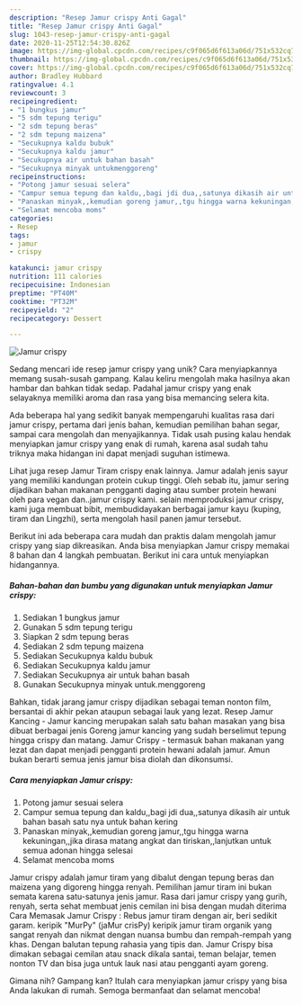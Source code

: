 ```yaml
---
description: "Resep Jamur crispy Anti Gagal"
title: "Resep Jamur crispy Anti Gagal"
slug: 1043-resep-jamur-crispy-anti-gagal
date: 2020-11-25T12:54:30.826Z
image: https://img-global.cpcdn.com/recipes/c9f065d6f613a06d/751x532cq70/jamur-crispy-foto-resep-utama.jpg
thumbnail: https://img-global.cpcdn.com/recipes/c9f065d6f613a06d/751x532cq70/jamur-crispy-foto-resep-utama.jpg
cover: https://img-global.cpcdn.com/recipes/c9f065d6f613a06d/751x532cq70/jamur-crispy-foto-resep-utama.jpg
author: Bradley Hubbard
ratingvalue: 4.1
reviewcount: 3
recipeingredient:
- "1 bungkus jamur"
- "5 sdm tepung terigu"
- "2 sdm tepung beras"
- "2 sdm tepung maizena"
- "Secukupnya kaldu bubuk"
- "Secukupnya kaldu jamur"
- "Secukupnya air untuk bahan basah"
- "Secukupnya minyak untukmenggoreng"
recipeinstructions:
- "Potong jamur sesuai selera"
- "Campur semua tepung dan kaldu,,bagi jdi dua,,satunya dikasih air untuk bahan basah satu nya untuk bahan kering"
- "Panaskan minyak,,kemudian goreng jamur,,tgu hingga warna kekuningan,,jika dirasa matang angkat dan tiriskan,,lanjutkan untuk semua adonan hingga selesai"
- "Selamat mencoba moms"
categories:
- Resep
tags:
- jamur
- crispy

katakunci: jamur crispy 
nutrition: 111 calories
recipecuisine: Indonesian
preptime: "PT40M"
cooktime: "PT32M"
recipeyield: "2"
recipecategory: Dessert

---
```



![Jamur crispy](https://img-global.cpcdn.com/recipes/c9f065d6f613a06d/751x532cq70/jamur-crispy-foto-resep-utama.jpg)

Sedang mencari ide resep jamur crispy yang unik? Cara menyiapkannya memang susah-susah gampang. Kalau keliru mengolah maka hasilnya akan hambar dan bahkan tidak sedap. Padahal jamur crispy yang enak selayaknya memiliki aroma dan rasa yang bisa memancing selera kita.

Ada beberapa hal yang sedikit banyak mempengaruhi kualitas rasa dari jamur crispy, pertama dari jenis bahan, kemudian pemilihan bahan segar, sampai cara mengolah dan menyajikannya. Tidak usah pusing kalau hendak menyiapkan jamur crispy yang enak di rumah, karena asal sudah tahu triknya maka hidangan ini dapat menjadi suguhan istimewa.

Lihat juga resep Jamur Tiram crispy enak lainnya. Jamur adalah jenis sayur yang memiliki kandungan protein cukup tinggi. Oleh sebab itu, jamur sering dijadikan bahan makanan pengganti daging atau sumber protein hewani oleh para vegan dan..jamur crispy kami. selain memproduksi jamur crispy, kami juga membuat bibit, membudidayakan berbagai jamur kayu (kuping, tiram dan Lingzhi), serta mengolah hasil panen jamur tersebut.


Berikut ini ada beberapa cara mudah dan praktis dalam mengolah jamur crispy yang siap dikreasikan. Anda bisa menyiapkan Jamur crispy memakai 8 bahan dan 4 langkah pembuatan. Berikut ini cara untuk menyiapkan hidangannya.

<!--inarticleads1-->

##### Bahan-bahan dan bumbu yang digunakan untuk menyiapkan Jamur crispy:

1. Sediakan 1 bungkus jamur
1. Gunakan 5 sdm tepung terigu
1. Siapkan 2 sdm tepung beras
1. Sediakan 2 sdm tepung maizena
1. Sediakan Secukupnya kaldu bubuk
1. Sediakan Secukupnya kaldu jamur
1. Sediakan Secukupnya air untuk bahan basah
1. Gunakan Secukupnya minyak untuk.menggoreng


Bahkan, tidak jarang jamur crispy dijadikan sebagai teman nonton film, bersantai di akhir pekan ataupun sebagai lauk yang lezat. Resep Jamur Kancing - Jamur kancing merupakan salah satu bahan masakan yang bisa dibuat berbagai jenis Goreng jamur kancing yang sudah berselimut tepung hingga crispy dan matang. Jamur Crispy - termasuk bahan makanan yang lezat dan dapat menjadi pengganti protein hewani adalah jamur. Amun bukan berarti semua jenis jamur bisa diolah dan dikonsumsi. 

<!--inarticleads2-->

##### Cara menyiapkan Jamur crispy:

1. Potong jamur sesuai selera
1. Campur semua tepung dan kaldu,,bagi jdi dua,,satunya dikasih air untuk bahan basah satu nya untuk bahan kering
1. Panaskan minyak,,kemudian goreng jamur,,tgu hingga warna kekuningan,,jika dirasa matang angkat dan tiriskan,,lanjutkan untuk semua adonan hingga selesai
1. Selamat mencoba moms


Jamur crispy adalah jamur tiram yang dibalut dengan tepung beras dan maizena yang digoreng hingga renyah. Pemilihan jamur tiram ini bukan semata karena satu-satunya jenis jamur. Rasa dari jamur crispy yang gurih, renyah, serta sehat membuat jenis cemilan ini bisa dengan mudah diterima Cara Memasak Jamur Crispy : Rebus jamur tiram dengan air, beri sedikit garam. keripik &#34;MurPy&#34; (jaMur crisPy) keripik jamur tiram organik yang sangat renyah dan nikmat dengan nuansa bumbu dan rempah-rempah yang khas. Dengan balutan tepung rahasia yang tipis dan. Jamur Crispy bisa dimakan sebagai cemilan atau snack dikala santai, teman belajar, temen nonton TV dan bisa juga untuk lauk nasi atau pengganti ayam goreng. 

Gimana nih? Gampang kan? Itulah cara menyiapkan jamur crispy yang bisa Anda lakukan di rumah. Semoga bermanfaat dan selamat mencoba!
